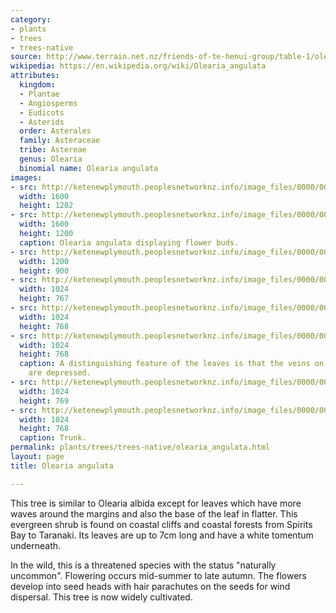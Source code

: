 ```yaml
---
category:
- plants
- trees
- trees-native
source: http://www.terrain.net.nz/friends-of-te-henui-group/table-1/olearia-angulata.html
wikipedia: https://en.wikipedia.org/wiki/Olearia_angulata
attributes:
  kingdom:
  - Plantae
  - Angiosperms
  - Eudicots
  - Asterids
  order: Asterales
  family: Asteraceae
  tribe: Astereae
  genus: Olearia
  binomial name: Olearia angulata
images:
- src: http://ketenewplymouth.peoplesnetworknz.info/image_files/0000/0003/2379/Olearia_angulata_in_New_Plymouth.JPG
  width: 1600
  height: 1202
- src: http://ketenewplymouth.peoplesnetworknz.info/image_files/0000/0006/2754/Olearia_angulata.JPG
  width: 1600
  height: 1200
  caption: Olearia angulata displaying flower buds.
- src: http://ketenewplymouth.peoplesnetworknz.info/image_files/0000/0003/2384/Olearia_angulata-001.JPG
  width: 1200
  height: 900
- src: http://ketenewplymouth.peoplesnetworknz.info/image_files/0000/0003/2394/Olearia_angulata-007.JPG
  width: 1024
  height: 767
- src: http://ketenewplymouth.peoplesnetworknz.info/image_files/0000/0003/3059/Olearia_angulata-003.JPG
  width: 1024
  height: 768
- src: http://ketenewplymouth.peoplesnetworknz.info/image_files/0000/0005/2399/Olearia_angulata-002.JPG
  width: 1024
  height: 768
  caption: A distinguishing feature of the leaves is that the veins on the upper surface
    are depressed.
- src: http://ketenewplymouth.peoplesnetworknz.info/image_files/0000/0005/2404/Olearia_angulata-003.JPG
  width: 1024
  height: 769
- src: http://ketenewplymouth.peoplesnetworknz.info/image_files/0000/0005/2409/Olearia_angulata-004.JPG
  width: 1024
  height: 768
  caption: Trunk.
permalink: plants/trees/trees-native/olearia_angulata.html
layout: page
title: Olearia angulata

---
```

This tree is similar to Olearia albida except for leaves which have more waves around the margins and also the base of the leaf in flatter. This evergreen shrub is found on coastal cliffs and coastal forests from Spirits Bay to Taranaki. Its leaves are up to 7cm long and have a white tomentum underneath.

In the wild, this is a threatened species with the status "naturally uncommon".
Flowering occurs mid-summer to late autumn. The flowers develop into seed heads with hair parachutes on the seeds for wind dispersal. This tree is now widely cultivated.
